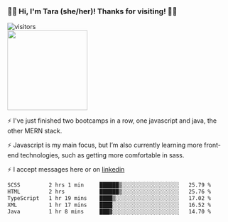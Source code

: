 ### 👋🏾 Hi, I'm Tara (she/her)! Thanks for visiting! 👋🏾
![visitors](https://visitor-badge.glitch.me/badge?page_id=qualmless)
<BR>
<img height="180em" src="https://github-readme-stats.vercel.app/api?username=qualmless&show_icons=true&hide_border=true&&count_private=true&include_all_commits=true" />

⚡️ I've just finished two bootcamps in a row, one javascript and java, the other MERN stack. 

⚡️ Javascript is my main focus, but I’m also currently learning more front-end technologies, such as getting more comfortable in sass. 

⚡️ I accept messages here or on <a href="https://www.linkedin.com/in/tarajdunmore/">linkedin</a>

<!--START_SECTION:waka-->

```txt
SCSS         2 hrs 1 min     ██████▒░░░░░░░░░░░░░░░░░░   25.79 %
HTML         2 hrs           ██████▒░░░░░░░░░░░░░░░░░░   25.76 %
TypeScript   1 hr 19 mins    ████▒░░░░░░░░░░░░░░░░░░░░   17.02 %
XML          1 hr 17 mins    ████░░░░░░░░░░░░░░░░░░░░░   16.52 %
Java         1 hr 8 mins     ███▓░░░░░░░░░░░░░░░░░░░░░   14.70 %
```

<!--END_SECTION:waka-->

<!--
**qualmless/qualmless** is a ✨ _special_ ✨ repository because its `README.md` (this file) appears on your GitHub profile.

Here are some ideas to get you started:
- 🔭 I’m currently working on ...
- 👯 I’m looking to collaborate on ...
- 🤔 I’m looking for help with ...
- 💬 Ask me about ...
- 📫 How to reach me: ...
- ⚡ Fun fact: ...
-->
